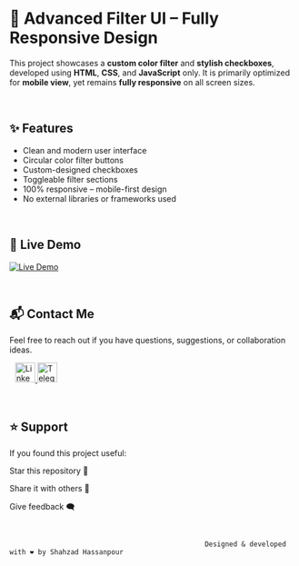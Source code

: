 # 🎨 Advanced Filter UI – Fully Responsive Design

This project showcases a **custom color filter** and **stylish checkboxes**, developed using **HTML**, **CSS**, and **JavaScript** only. It is primarily optimized for **mobile view**, yet remains **fully responsive** on all screen sizes.

&nbsp;

## ✨ Features

- Clean and modern user interface
- Circular color filter buttons
- Custom-designed checkboxes
- Toggleable filter sections
- 100% responsive – mobile-first design
- No external libraries or frameworks used

&nbsp;

## 🔗 Live Demo

[![Live Demo](https://img.shields.io/badge/Live%20Demo-Click%20Here-blue?style=for-the-badge&logo=google-chrome)](https://shahzadhpr.github.io/Custom-Checkbox)

&nbsp;

## 📬 Contact Me
Feel free to reach out if you have questions, suggestions, or collaboration ideas.


<div align="left"> <a href="https://www.linkedin.com/in/hassanpourshahzad" target="_blank" style="margin-left: 10px;"> <img src="https://upload.wikimedia.org/wikipedia/commons/c/ca/LinkedIn_logo_initials.png" height="35" width="35" alt="LinkedIn"/> </a> <a href="https://t.me/Shahzad_hpr" target="_blank"> <img src="https://upload.wikimedia.org/wikipedia/commons/8/82/Telegram_logo.svg" height="35" width="35" alt="Telegram"/> </a> </div>

&nbsp;

## ⭐ Support
If you found this project useful:

Star this repository 🌟

Share it with others 🔁

Give feedback 🗨️

&nbsp;


                                                    Designed & developed with ❤️ by Shahzad Hassanpour

